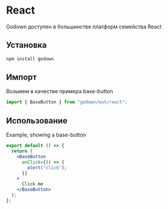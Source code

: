 # React

Godown доступен в большинстве платформ семейства React

## Установка

```bash
npm install godown
```

## Импорт

Возьмем в качестве примера base-button

```jsx
import { BaseButton } from "godown/out/react";
```

## Использование

Example, showing a base-button

```jsx
export default () => {
  return (
    <BaseButton
      onClick={() => {
        alert("click");
      }}
    >
      Click me
    </BaseButton>
  );
};
```
